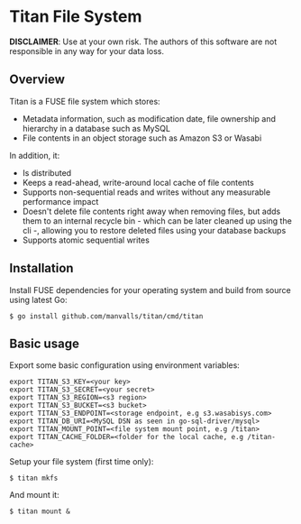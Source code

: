 # Titan File System

**DISCLAIMER**: Use at your own risk. The authors of this software are not
responsible in any way for your data loss.

## Overview

Titan is a FUSE file system which stores:

- Metadata information, such as modification date, file ownership and
hierarchy in a database such as MySQL
- File contents in an object storage such as Amazon S3 or Wasabi

In addition, it:

- Is distributed
- Keeps a read-ahead, write-around local cache of file contents
- Supports non-sequential reads and writes without any measurable performance
impact
- Doesn't delete file contents right away when removing files, but adds them
to an internal recycle bin - which can be later cleaned up using the cli -,
allowing you to restore deleted files using your database backups
- Supports atomic sequential writes

## Installation

Install FUSE dependencies for your operating system and build from source
using latest Go:

```
$ go install github.com/manvalls/titan/cmd/titan
```

## Basic usage

Export some basic configuration using environment variables:

```
export TITAN_S3_KEY=<your key>
export TITAN_S3_SECRET=<your secret>
export TITAN_S3_REGION=<s3 region>
export TITAN_S3_BUCKET=<s3 bucket>
export TITAN_S3_ENDPOINT=<storage endpoint, e.g s3.wasabisys.com>
export TITAN_DB_URI=<MySQL DSN as seen in go-sql-driver/mysql>
export TITAN_MOUNT_POINT=<file system mount point, e.g /titan>
export TITAN_CACHE_FOLDER=<folder for the local cache, e.g /titan-cache>
```

Setup your file system (first time only):

```
$ titan mkfs
```

And mount it:

```
$ titan mount &
```
